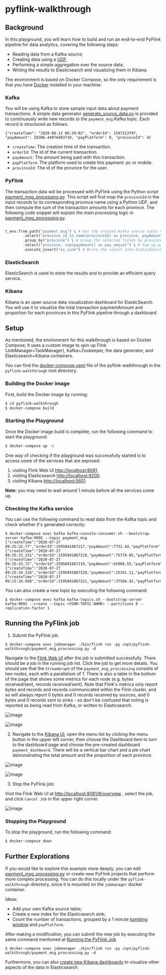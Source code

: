 # pyflink-walkthrough

## Background

In this playground, you will learn how to build and run an end-to-end PyFlink pipeline for data analytics, covering the following steps:

* Reading data from a Kafka source;
* Creating data using a [UDF](https://ci.apache.org/projects/flink/flink-docs-release-1.11/dev/python/table-api-users-guide/udfs/python_udfs.html);
* Performing a simple aggregation over the source data;
* Writing the results to Elasticsearch and visualizing them in Kibana.

The environment is based on Docker Compose, so the only requirement is that you have [Docker](https://docs.docker.com/get-docker/) 
installed in your machine.

### Kafka
You will be using Kafka to store sample input data about payment transactions. A simple data generator [generate_source_data.py](generator/generate_source_data.py) is provided to
continuously write new records to the `payment_msg` Kafka topic. Each record is structured as follows:
 
`{"createTime": "2020-08-12 06:29:02", "orderId": 1597213797, "payAmount": 28306.44976403719, "payPlatform": 0, "provinceId": 4}`

* `createTime`: The creation time of the transaction. 
* `orderId`: The id of the current transaction.
* `payAmount`: The amount being paid with this transaction.
* `payPlatform`: The platform used to create this payment: pc or mobile.
* `provinceId`: The id of the province for the user. 

### PyFlink

The transaction data will be processed with PyFlink using the Python script [payment_msg_processing.py](payment_msg_proccessing.py).
This script will first map the `provinceId` in the input records to its corresponding province name using a Python UDF, 
and then compute the sum of the transaction amounts for each province. The following code snippet will explain the main processing logic in [payment_msg_processing.py](payment_msg_proccessing.py).

```python

t_env.from_path("payment_msg") \ # Get the created Kafka source table named payment_msg
        .select("province_id_to_name(provinceId) as province, payAmount") \ # Select the provinceId and payAmount field and transform the provinceId to province name by a UDF
        .group_by("province") \ # Group the selected fields by province
        .select("province, sum(payAmount) as pay_amount") \ # Sum up payAmount for each province 
        .execute_insert("es_sink") # Write the result into ElaticSearch Sink

```


### ElasticSearch

ElasticSearch is used to store the results and to provide an efficient query service.

### Kibana

Kibana is an open source data visualization dashboard for ElasticSearch. You will use it to visualize 
the total transaction paymentAmount and proportion for each provinces in this PyFlink pipeline through a dashboard.

## Setup

As mentioned, the environment for this walkthrough is based on Docker Compose; It uses a custom image
to spin up Flink (JobManager+TaskManager), Kafka+Zookeeper, the data generator, and Elasticsearch+Kibana containers.

You can find the [docker-compose.yaml](docker-compose.yml) file of the pyflink-walkthrough in the `pyflink-walkthrough` root directory.

### Building the Docker image

First, build the Docker image by running:

```bash
$ cd pyflink-walkthrough
$ docker-compose build
```

### Starting the Playground

Once the Docker image build is complete, run the following command to start the playground:

```bash
$ docker-compose up -d
```

One way of checking if the playground was successfully started is to access some of the services that are exposed:

1. visiting Flink Web UI [http://localhost:8081](http://localhost:8081).
2. visiting Elasticsearch [http://localhost:9200](http://localhost:9200).
3. visiting Kibana [http://localhost:5601](http://localhost:5601).

**Note:** you may need to wait around 1 minute before all the services come up.

### Checking the Kafka service

You can use the following command to read data from the Kafka topic and check whether it's generated correctly:
```shell script
$ docker-compose exec kafka kafka-console-consumer.sh --bootstrap-server kafka:9092 --topic payment_msg
{"createTime":"2020-07-27 09:25:32.77","orderId":1595841867217,"payAmount":7732.44,"payPlatform":0,"provinceId":3}
{"createTime":"2020-07-27 09:25:33.231","orderId":1595841867218,"payAmount":75774.05,"payPlatform":0,"provinceId":3}
{"createTime":"2020-07-27 09:25:33.72","orderId":1595841867219,"payAmount":65908.55,"payPlatform":0,"provinceId":0}
{"createTime":"2020-07-27 09:25:34.216","orderId":1595841867220,"payAmount":15341.11,"payPlatform":0,"provinceId":1}
{"createTime":"2020-07-27 09:25:34.698","orderId":1595841867221,"payAmount":37504.42,"payPlatform":0,"provinceId":0}
```
You can also create a new topic by executing the following command:
```shell script
$ docker-compose exec kafka kafka-topics.sh --bootstrap-server kafka:9092 --create --topic <YOUR-TOPIC-NAME> --partitions 8 --replication-factor 1
```

## Running the PyFlink job

1. Submit the PyFlink job.
```shell script
$ docker-compose exec jobmanager ./bin/flink run -py /opt/pyflink-walkthrough/payment_msg_proccessing.py -d
```
Navigate to the [Flink Web UI](http://localhost:8081) after the job is submitted successfully. There should be a job in the running job list.
Click the job to get more details. You should see that the `StreamGraph` of the `payment_msg_proccessing` consists of two nodes, each with a parallelism of 1. 
There is also a table in the bottom of the page that shows some metrics for each node (e.g. bytes received/sent, records received/sent). Note that Flink's metrics only
report bytes and records and records communicated within the Flink cluster, and so will always report 0 bytes and 0 records received by sources, and 0 bytes and 0 records
sent to sinks - so don't be confused that noting is reported as being read from Kafka, or written to Elasticsearch.

![image](pic/submitted.png)

![image](pic/detail.png)    

2. Navigate to the [Kibana UI](http://localhost:5601), open the menu list by clicking the menu button in the upper left corner, then choose the Dashboard item to turn to the dashboard page and choose the pre-created dashboard `payment_dashboard`.
There will be a vertical bar chart and a pie chart demonstrating the total amount and the proportion of each province.

![image](pic/dash_board.png)

![image](pic/chart.png)

3. Stop the PyFlink job:

Visit the Flink Web UI at [http://localhost:8081/#/overview](http://localhost:8081/#/overview) , select the job, and click `Cancel Job` in the upper right corner.

![image](pic/cancel.png)

### Stopping the Playground

To stop the playground, run the following command:

```bash
$ docker-compose down
```

## Further Explorations

If you would like to explore this example more deeply, you can edit [payment_msg_processing.py](payment_msg_proccessing.py)
or create new PyFlink projects that perform more complex processing. You can do this locally under
the `pyflink-walkthrough` directory, since it is mounted on the `jobmanager` docker container.

Ideas:
* Add your own Kafka source table;
* Create a new index for the Elasticsearch sink;
* Count the number of transactions, grouped by a 1 minute [tumbling window](https://ci.apache.org/projects/flink/flink-docs-stable/dev/table/tableApi.html#tumble-tumbling-windows) and `payPlatform`.

After making a modification, you can submit the new job by executing the same command mentioned at 
[Running the PyFlink Job](#running-the-pyflink-job)
```shell script
$ docker-compose exec jobmanager ./bin/flink run -py /opt/pyflink-walkthrough/payment_msg_proccessing.py -d
```

Furthermore, you can also [create new Kibana dashboards](https://www.elastic.co/guide/en/kibana/7.8/dashboard-create-new-dashboard.html) 
to visualize other aspects of the data in Elasticsearch.